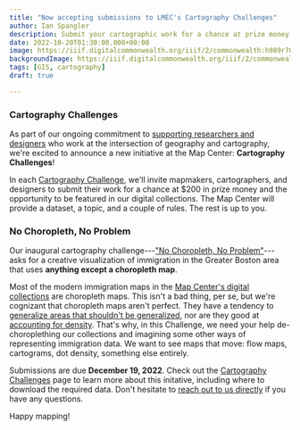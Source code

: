 ```yaml
---
title: "Now accepting submissions to LMEC's Cartography Challenges"
author: Ian Spangler
description: Submit your cartographic work for a chance at prize money & exhibition in the LMEC's digital collections!
date: 2022-10-20T01:30:00.000+00:00
image: https://iiif.digitalcommonwealth.org/iiif/2/commonwealth:h989r708n/293,988,4644,1683/pct:50/0/default.jpg
backgroundImage: https://iiif.digitalcommonwealth.org/iiif/2/commonwealth:h989r708n/293,988,4644,1683/pct:50/0/default.jpg
tags: [GIS, cartography]
draft: true

---
```


### Cartography Challenges

As part of our ongoing commitment to [supporting researchers and designers](https://www.leventhalmap.org/research/fellowships/) who work at the intersection of geography and cartography, we're excited to announce a new initiative at the Map Center: **Cartography Challenges**!

In each [Cartography Challenge](https://www.leventhalmap.org/projects/cartography-challenge/), we'll invite mapmakers, cartographers, and designers to submit their work for a chance at $200 in prize money and the opportunity to be featured in our digital collections. The Map Center will provide a dataset, a topic, and a couple of rules. The rest is up to you.

### No Choropleth, No Problem

Our inaugural cartography challenge---["No Choropleth, No Problem"](https://www.leventhalmap.org/projects/cartography-challenge/immigration-in-boston/)---asks for a creative visualization of immigration in the Greater Boston area that uses **anything except a choropleth map**. 

Most of the modern immigration maps in the [Map Center's digital collections](https://collections.leventhalmap.org/search?per_page=100&q=immigration) are choropleth maps. This isn't a bad thing, per se, but we're cognizant that choropleth maps aren't perfect. They have a tendency to [generalize areas that shouldn't be generalized](https://www.ncbi.nlm.nih.gov/pmc/articles/PMC7151983/), nor are they good at [accounting for density](https://populationeducation.org/limitations-to-choropleth-maps-a-warning-on-misleading-data/). That's why, in this Challenge, we need your help de-choroplething our collections and imagining some other ways of representing immigration data. We want to see maps that move: flow maps, cartograms, dot density, something else entirely.

Submissions are due **December 19, 2022**. Check out the [Cartography Challenges](https://www.leventhalmap.org/projects/cartography-challenge/immigration-in-boston/) page to learn more about this initative, including where to download the required data. Don't hesitate to [reach out to us directly](../about/people/ian-spangler.md) if you have any questions.

Happy mapping!